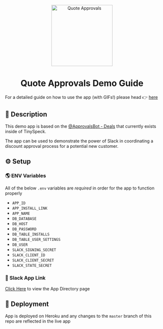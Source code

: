 <p align="center">
  <img src="https://avatars.slack-edge.com/2020-09-15/1371410566820_3597bb68914fe21478f4_512.png" alt="Quote Approvals" width="200" />
</p>

<div align="center">
  <h1>Quote Approvals Demo Guide</h1>
</div>

For a detailed guide on how to use the app (with GIFs!) please head :point_right: [here](https://docs.google.com/document/d/13CHXzCkpyCMfTeWT7SyCkyn0_Nf-csxsL6TYx2BXp4M/edit?usp=sharing)


## 📃 Description


This demo app is based on the [@ApprovalsBot - Deals](https://slack-sales-and-cs.slack.com/apps/ANLSXKXNF-approvalsbot-deals?next_id=0) that currently exists inside of TinySpeck.

The app can be used to demonstrate the power of Slack in coordinating a discount approval process for a potential new customer.


## ⚙️ Setup

### :earth_americas: ENV Variables

All of the below `.env` variables are *required* in order for the app to function properly

- `APP_ID`
- `APP_INSTALL_LINK`
- `APP_NAME`
- `DB_DATABASE`
- `DB_HOST`
- `DB_PASSWORD`
- `DB_TABLE_INSTALLS`
- `DB_TABLE_USER_SETTINGS`
- `DB_USER`
- `SLACK_SIGNING_SECRET`
- `SLACK_CLIENT_ID`
- `SLACK_CLIENT_SECRET`
- `SLACK_STATE_SECRET`

### :link: Slack App Link

[Click Here](https://slack-demo-eng.slack.com/apps/A01AJDXR8SJ-quote-approvals?did_revoke_all=1&next_id=0) to view the App Directory page


## :rocket: Deployment

App is deployed on Heroku and any changes to the `master` branch of this repo are reflected in the live app
